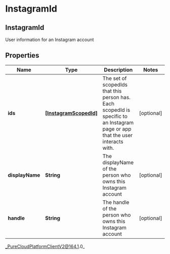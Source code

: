 # InstagramId

## InstagramId
User information for an Instagram account

## Properties

|Name | Type | Description | Notes|
|------------ | ------------- | ------------- | -------------|
| **ids** | [**[InstagramScopedId]**](InstagramScopedId) | The set of scopedIds that this person has. Each scopedId is specific to an Instagram page or app that the user interacts with. | [optional] |
| **displayName** | **String** | The displayName of the person who owns this Instagram account | [optional] |
| **handle** | **String** | The handle of the person who owns this Instagram account | [optional] |



_PureCloudPlatformClientV2@164.1.0_
